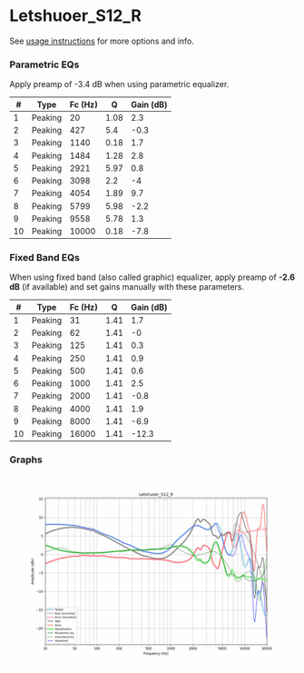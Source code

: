 # Letshuoer_S12_R
See [usage instructions](https://github.com/jaakkopasanen/AutoEq#usage) for more options and info.

### Parametric EQs
Apply preamp of -3.4 dB when using parametric equalizer.

|   # | Type    |   Fc (Hz) |    Q |   Gain (dB) |
|-----|---------|-----------|------|-------------|
|   1 | Peaking |        20 | 1.08 |         2.3 |
|   2 | Peaking |       427 | 5.4  |        -0.3 |
|   3 | Peaking |      1140 | 0.18 |         1.7 |
|   4 | Peaking |      1484 | 1.28 |         2.8 |
|   5 | Peaking |      2921 | 5.97 |         0.8 |
|   6 | Peaking |      3098 | 2.2  |        -4   |
|   7 | Peaking |      4054 | 1.89 |         9.7 |
|   8 | Peaking |      5799 | 5.98 |        -2.2 |
|   9 | Peaking |      9558 | 5.78 |         1.3 |
|  10 | Peaking |     10000 | 0.18 |        -7.8 |

### Fixed Band EQs
When using fixed band (also called graphic) equalizer, apply preamp of **-2.6 dB** (if available) and set gains manually with these parameters.

|   # | Type    |   Fc (Hz) |    Q |   Gain (dB) |
|-----|---------|-----------|------|-------------|
|   1 | Peaking |        31 | 1.41 |         1.7 |
|   2 | Peaking |        62 | 1.41 |        -0   |
|   3 | Peaking |       125 | 1.41 |         0.3 |
|   4 | Peaking |       250 | 1.41 |         0.9 |
|   5 | Peaking |       500 | 1.41 |         0.6 |
|   6 | Peaking |      1000 | 1.41 |         2.5 |
|   7 | Peaking |      2000 | 1.41 |        -0.8 |
|   8 | Peaking |      4000 | 1.41 |         1.9 |
|   9 | Peaking |      8000 | 1.41 |        -6.9 |
|  10 | Peaking |     16000 | 1.41 |       -12.3 |

### Graphs
![](./Letshuoer_S12_R.png)
